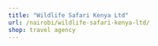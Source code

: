 ```yaml
---
title: "Wildlife Safari Kenya Ltd"
url: /nairobi/wildlife-safari-kenya-ltd/
shop: travel agency
---
```

